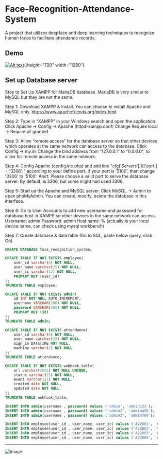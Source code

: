 # Face-Recognition-Attendance-System
A project that utilizes deepface and deep learning techniques to recognize human faces to facilitate attendance records.

## Demo

[![Alt text](https://img.youtube.com/vi/VIDEO_ID/0.jpg)](https://youtu.be/PIPWR7Ub3TQ){:height="720" width="1280"}


## Set up Database server
Step to Set Up XAMPP for MariaDB database. MariaDB is very similar to MySQL but they are not the same. 

Step 1: Download XAMPP & Install. You can choose to install Apache and MySQL only.
https://www.apachefriends.org/index.html   

Step 2: Type in “XAMPP” in your Windows search and open the application. 
Click Apache -> Config -> Apache (httpd-xampp.conf) 
Change Require local -> Require all granted
  
Step 3: Allow “remote access” for the database server so that other devices which operates at the same network can access to the database. 
Click Config -> my.ini
Change the bind address from “127.0.0.1” to "0.0.0.0", to allow for remote access in the same network. 
  
Step 4: Config Apache (config.inc.php) and add line "$cfg['Servers'][$i]['port'] = '3306';" according to your define port. If your port is '5100', then change '3306' to '5100'. Alert: Please choose a valid port to serve the database server. By default, is 3306, but some might had used 3306.
 
Step 5: Start up the Apache and MySQL server. Click MySQL -> Admin to open phpMyAdmin. You can create, modify, delete the database in this interface. 
   
Step 6: Go to User Accounts to add new username and password for database host in XAMPP so other devices in the same network can access.
Username: admin
Password: admin
Host name: % (actually is your local device name, can check using mysql workbench)

Step 7: Create database & data table (Go to SQL, paste below query, click Go)

```sql
CREATE DATABASE face_recognition_system;

CREATE TABLE IF NOT EXISTS employee(
	user_id varchar(6) NOT NULL, 
	user_name varchar(25) NOT NULL, 
	user_ic varchar(12) NOT NULL,
	PRIMARY KEY (user_id)
);
TRUNCATE TABLE employee;

CREATE TABLE IF NOT EXISTS admin(
	id INT NOT NULL AUTO_INCREMENT,
	username VARCHAR(100) NOT NULL, 
	password VARCHAR(100) NOT NULL, 
	PRIMARY KEY (id)
);
TRUNCATE TABLE admin;

CREATE TABLE IF NOT EXISTS attendance(
	user_id varchar(6) NOT NULL, 
	user_name varchar(25) NOT NULL, 
	sign_in DATETIME NOT NULL,
	machine varchar(1) NOT NULL
);
TRUNCATE TABLE attendance;

CREATE TABLE IF NOT EXISTS webhook_table(
	url varchar(2083) NOT NULL UNIQUE, 
	status varchar(25) NOT NULL, 
	event varchar(25) NOT NULL,
	created date NOT NULL,
	updated date NOT NULL
);
TRUNCATE TABLE webhook_table;

INSERT INTO admin(username , password) values ('admin', 'admin123');
INSERT INTO admin(username , password) values ('admin2', 'admin456');
INSERT INTO admin(username , password) values ('admin3', 'admin789');

INSERT INTO employee(user_id , user_name, user_ic) values ('A22801', 'GAN JOO HAN', '123456789012');
INSERT INTO employee(user_id , user_name, user_ic) values ('A22802', 'SON HEUNG-MIN', '940424040023');
INSERT INTO employee(user_id , user_name, user_ic) values ('A22803', 'WANG JUN KAI', '991011037891');
INSERT INTO employee(user_id , user_name, user_ic) values ('A22804', 'ARTETA', '740425090231');
```

***   

![image](https://user-images.githubusercontent.com/57710546/198935580-0bfd3fae-b1f6-4edd-9510-9608b5b5d78a.png)
